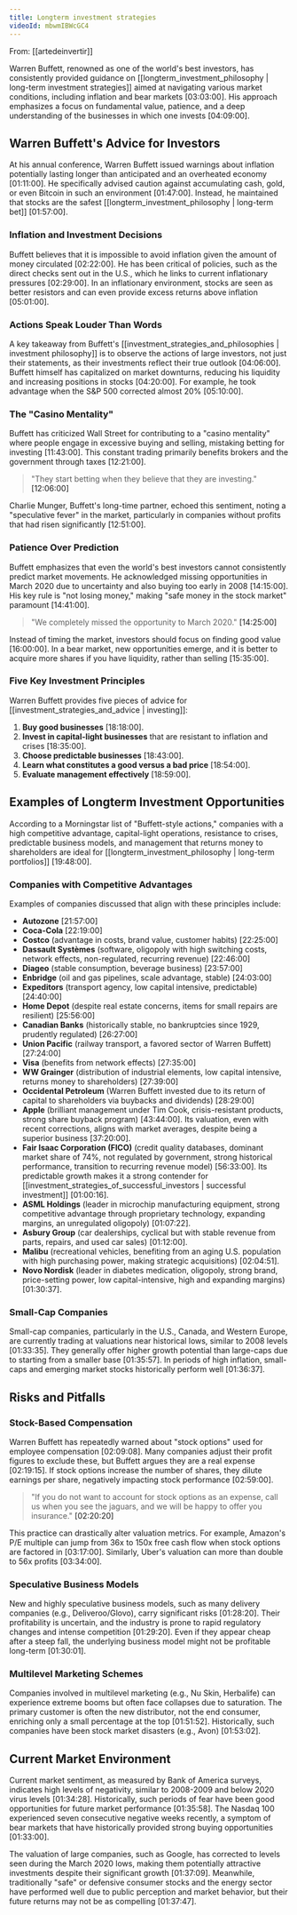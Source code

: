 ```yaml
---
title: Longterm investment strategies
videoId: mbwmIBWcGC4
---
```


From: [[artedeinvertir]] <br/> 

Warren Buffett, renowned as one of the world's best investors, has consistently provided guidance on [[longterm_investment_philosophy | long-term investment strategies]] aimed at navigating various market conditions, including inflation and bear markets <a class="yt-timestamp" data-t="03:03:00">[03:03:00]</a>. His approach emphasizes a focus on fundamental value, patience, and a deep understanding of the businesses in which one invests <a class="yt-timestamp" data-t="04:09:00">[04:09:00]</a>.

## Warren Buffett's Advice for Investors

At his annual conference, Warren Buffett issued warnings about inflation potentially lasting longer than anticipated and an overheated economy <a class="yt-timestamp" data-t="01:11:00">[01:11:00]</a>. He specifically advised caution against accumulating cash, gold, or even Bitcoin in such an environment <a class="yt-timestamp" data-t="01:47:00">[01:47:00]</a>. Instead, he maintained that stocks are the safest [[longterm_investment_philosophy | long-term bet]] <a class="yt-timestamp" data-t="01:57:00">[01:57:00]</a>.

### Inflation and Investment Decisions
Buffett believes that it is impossible to avoid inflation given the amount of money circulated <a class="yt-timestamp" data-t="02:22:00">[02:22:00]</a>. He has been critical of policies, such as the direct checks sent out in the U.S., which he links to current inflationary pressures <a class="yt-timestamp" data-t="02:29:00">[02:29:00]</a>. In an inflationary environment, stocks are seen as better resistors and can even provide excess returns above inflation <a class="yt-timestamp" data-t="05:01:00">[05:01:00]</a>.

### Actions Speak Louder Than Words
A key takeaway from Buffett's [[investment_strategies_and_philosophies | investment philosophy]] is to observe the actions of large investors, not just their statements, as their investments reflect their true outlook <a class="yt-timestamp" data-t="04:06:00">[04:06:00]</a>. Buffett himself has capitalized on market downturns, reducing his liquidity and increasing positions in stocks <a class="yt-timestamp" data-t="04:20:00">[04:20:00]</a>. For example, he took advantage when the S&P 500 corrected almost 20% <a class="yt-timestamp" data-t="05:10:00">[05:10:00]</a>.

### The "Casino Mentality"
Buffett has criticized Wall Street for contributing to a "casino mentality" where people engage in excessive buying and selling, mistaking betting for investing <a class="yt-timestamp" data-t="11:43:00">[11:43:00]</a>. This constant trading primarily benefits brokers and the government through taxes <a class="yt-timestamp" data-t="12:21:00">[12:21:00]</a>.

> "They start betting when they believe that they are investing." <a class="yt-timestamp" data-t="12:06:00">[12:06:00]</a>

Charlie Munger, Buffett's long-time partner, echoed this sentiment, noting a "speculative fever" in the market, particularly in companies without profits that had risen significantly <a class="yt-timestamp" data-t="12:51:00">[12:51:00]</a>.

### Patience Over Prediction
Buffett emphasizes that even the world's best investors cannot consistently predict market movements. He acknowledged missing opportunities in March 2020 due to uncertainty and also buying too early in 2008 <a class="yt-timestamp" data-t="14:15:00">[14:15:00]</a>. His key rule is "not losing money," making "safe money in the stock market" paramount <a class="yt-timestamp" data-t="14:41:00">[14:41:00]</a>.

> "We completely missed the opportunity to March 2020." <a class="yt-timestamp" data-t="14:25:00">[14:25:00]</a>

Instead of timing the market, investors should focus on finding good value <a class="yt-timestamp" data-t="16:00:00">[16:00:00]</a>. In a bear market, new opportunities emerge, and it is better to acquire more shares if you have liquidity, rather than selling <a class="yt-timestamp" data-t="15:35:00">[15:35:00]</a>.

### Five Key Investment Principles
Warren Buffett provides five pieces of advice for [[investment_strategies_and_advice | investing]]:
1.  **Buy good businesses** <a class="yt-timestamp" data-t="18:18:00">[18:18:00]</a>.
2.  **Invest in capital-light businesses** that are resistant to inflation and crises <a class="yt-timestamp" data-t="18:35:00">[18:35:00]</a>.
3.  **Choose predictable businesses** <a class="yt-timestamp" data-t="18:43:00">[18:43:00]</a>.
4.  **Learn what constitutes a good versus a bad price** <a class="yt-timestamp" data-t="18:54:00">[18:54:00]</a>.
5.  **Evaluate management effectively** <a class="yt-timestamp" data-t="18:59:00">[18:59:00]</a>.

## Examples of Longterm Investment Opportunities

According to a Morningstar list of "Buffett-style actions," companies with a high competitive advantage, capital-light operations, resistance to crises, predictable business models, and management that returns money to shareholders are ideal for [[longterm_investment_philosophy | long-term portfolios]] <a class="yt-timestamp" data-t="19:48:00">[19:48:00]</a>.

### Companies with Competitive Advantages
Examples of companies discussed that align with these principles include:

*   **Autozone** <a class="yt-timestamp" data-t="21:57:00">[21:57:00]</a>
*   **Coca-Cola** <a class="yt-timestamp" data-t="22:19:00">[22:19:00]</a>
*   **Costco** (advantage in costs, brand value, customer habits) <a class="yt-timestamp" data-t="22:25:00">[22:25:00]</a>
*   **Dassault Systèmes** (software, oligopoly with high switching costs, network effects, non-regulated, recurring revenue) <a class="yt-timestamp" data-t="22:46:00">[22:46:00]</a>
*   **Diageo** (stable consumption, beverage business) <a class="yt-timestamp" data-t="23:57:00">[23:57:00]</a>
*   **Enbridge** (oil and gas pipelines, scale advantage, stable) <a class="yt-timestamp" data-t="24:03:00">[24:03:00]</a>
*   **Expeditors** (transport agency, low capital intensive, predictable) <a class="yt-timestamp" data-t="24:40:00">[24:40:00]</a>
*   **Home Depot** (despite real estate concerns, items for small repairs are resilient) <a class="yt-timestamp" data-t="25:56:00">[25:56:00]</a>
*   **Canadian Banks** (historically stable, no bankruptcies since 1929, prudently regulated) <a class="yt-timestamp" data-t="26:27:00">[26:27:00]</a>
*   **Union Pacific** (railway transport, a favored sector of Warren Buffett) <a class="yt-timestamp" data-t="27:24:00">[27:24:00]</a>
*   **Visa** (benefits from network effects) <a class="yt-timestamp" data-t="27:35:00">[27:35:00]</a>
*   **WW Grainger** (distribution of industrial elements, low capital intensive, returns money to shareholders) <a class="yt-timestamp" data-t="27:39:00">[27:39:00]</a>
*   **Occidental Petroleum** (Warren Buffett invested due to its return of capital to shareholders via buybacks and dividends) <a class="yt-timestamp" data-t="28:29:00">[28:29:00]</a>
*   **Apple** (brilliant management under Tim Cook, crisis-resistant products, strong share buyback program) <a class="yt-timestamp" data-t="43:44:00">[43:44:00]</a>. Its valuation, even with recent corrections, aligns with market averages, despite being a superior business <a class="yt-timestamp" data-t="37:20:00">[37:20:00]</a>.
*   **Fair Isaac Corporation (FICO)** (credit quality databases, dominant market share of 74%, not regulated by government, strong historical performance, transition to recurring revenue model) <a class="yt-timestamp" data-t="56:33:00">[56:33:00]</a>. Its predictable growth makes it a strong contender for [[investment_strategies_of_successful_investors | successful investment]] <a class="yt-timestamp" data-t="01:00:16">[01:00:16]</a>.
*   **ASML Holdings** (leader in microchip manufacturing equipment, strong competitive advantage through proprietary technology, expanding margins, an unregulated oligopoly) <a class="yt-timestamp" data-t="01:07:22">[01:07:22]</a>.
*   **Asbury Group** (car dealerships, cyclical but with stable revenue from parts, repairs, and used car sales) <a class="yt-timestamp" data-t="01:12:00">[01:12:00]</a>.
*   **Malibu** (recreational vehicles, benefiting from an aging U.S. population with high purchasing power, making strategic acquisitions) <a class="yt-timestamp" data-t="02:04:51">[02:04:51]</a>.
*   **Novo Nordisk** (leader in diabetes medication, oligopoly, strong brand, price-setting power, low capital-intensive, high and expanding margins) <a class="yt-timestamp" data-t="01:30:37">[01:30:37]</a>.

### Small-Cap Companies
Small-cap companies, particularly in the U.S., Canada, and Western Europe, are currently trading at valuations near historical lows, similar to 2008 levels <a class="yt-timestamp" data-t="01:33:35">[01:33:35]</a>. They generally offer higher growth potential than large-caps due to starting from a smaller base <a class="yt-timestamp" data-t="01:35:57">[01:35:57]</a>. In periods of high inflation, small-caps and emerging market stocks historically perform well <a class="yt-timestamp" data-t="01:36:37">[01:36:37]</a>.

## Risks and Pitfalls

### Stock-Based Compensation
Warren Buffett has repeatedly warned about "stock options" used for employee compensation <a class="yt-timestamp" data-t="02:09:08">[02:09:08]</a>. Many companies adjust their profit figures to exclude these, but Buffett argues they are a real expense <a class="yt-timestamp" data-t="02:19:15">[02:19:15]</a>. If stock options increase the number of shares, they dilute earnings per share, negatively impacting stock performance <a class="yt-timestamp" data-t="02:59:00">[02:59:00]</a>.

> "If you do not want to account for stock options as an expense, call us when you see the jaguars, and we will be happy to offer you insurance." <a class="yt-timestamp" data-t="02:20:20">[02:20:20]</a>

This practice can drastically alter valuation metrics. For example, Amazon's P/E multiple can jump from 36x to 150x free cash flow when stock options are factored in <a class="yt-timestamp" data-t="03:17:00">[03:17:00]</a>. Similarly, Uber's valuation can more than double to 56x profits <a class="yt-timestamp" data-t="03:34:00">[03:34:00]</a>.

### Speculative Business Models
New and highly speculative business models, such as many delivery companies (e.g., Deliveroo/Glovo), carry significant risks <a class="yt-timestamp" data-t="01:28:20">[01:28:20]</a>. Their profitability is uncertain, and the industry is prone to rapid regulatory changes and intense competition <a class="yt-timestamp" data-t="01:29:20">[01:29:20]</a>. Even if they appear cheap after a steep fall, the underlying business model might not be profitable long-term <a class="yt-timestamp" data-t="01:30:01">[01:30:01]</a>.

### Multilevel Marketing Schemes
Companies involved in multilevel marketing (e.g., Nu Skin, Herbalife) can experience extreme booms but often face collapses due to saturation. The primary customer is often the new distributor, not the end consumer, enriching only a small percentage at the top <a class="yt-timestamp" data-t="01:51:52">[01:51:52]</a>. Historically, such companies have been stock market disasters (e.g., Avon) <a class="yt-timestamp" data-t="01:53:02">[01:53:02]</a>.

## Current Market Environment
Current market sentiment, as measured by Bank of America surveys, indicates high levels of negativity, similar to 2008-2009 and below 2020 virus levels <a class="yt-timestamp" data-t="01:34:28">[01:34:28]</a>. Historically, such periods of fear have been good opportunities for future market performance <a class="yt-timestamp" data-t="01:35:58">[01:35:58]</a>. The Nasdaq 100 experienced seven consecutive negative weeks recently, a symptom of bear markets that have historically provided strong buying opportunities <a class="yt-timestamp" data-t="01:33:00">[01:33:00]</a>.

The valuation of large companies, such as Google, has corrected to levels seen during the March 2020 lows, making them potentially attractive investments despite their significant growth <a class="yt-timestamp" data-t="01:37:09">[01:37:09]</a>. Meanwhile, traditionally "safe" or defensive consumer stocks and the energy sector have performed well due to public perception and market behavior, but their future returns may not be as compelling <a class="yt-timestamp" data-t="01:37:47">[01:37:47]</a>.